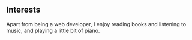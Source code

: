 <div class="resume-section-content">
    <h2 class="mb-5">Interests</h2>
    <p>Apart from being a web developer, I enjoy reading books and listening to music, and playing a little bit of piano.</p>
    <p class="mb-0"></p>
</div>